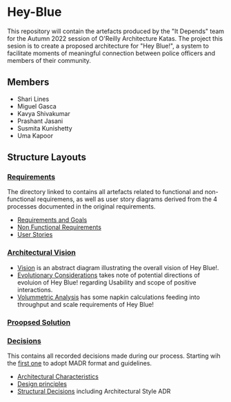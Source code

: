 # Hey-Blue

This repository will contain the artefacts produced by the "It Depends" team for the Autumn 2022 session of O'Reilly Architecture Katas. The project this sesion is to create a proposed architecture for "Hey Blue!", a system to facilitate moments of meaningful connection between police officers and members of their community.

## Members

- Shari Lines
- Miguel Gasca
- Kavya Shivakumar
- Prashant Jasani
- Susmita Kunishetty
- Uma Kapoor

## Structure Layouts

### [Requirements](Requirements)

The directory linked to contains all artefacts related to functional and non-functional requiremens, as well as user story diagrams derived from the 4 processes documented in the original requirements.

- [Requirements and Goals](Requirements/Requirements_And_Goals.md)
- [Non Functional Requirements](Requirements/Non_Functional_Requirements.md)
- [User Stories](Requirements/UserStories.md)

### [Architectural Vision](Vision%20and%20Context)

- [Vision](Vision%20and%20Context/context%20and%20vision.png) is an abstract diagram illustrating the overall vision of Hey Blue!.
- [Evolutionary Considerations](Vision%20and%20Context/Evolutionary%20Considerations.md) takes note of potential directions of evoluion of Hey Blue! regarding Usability and scope of positive interactions.
- [Volummetric Analysis](Vision%20and%20Context/Volumetric.md) has some napkin calculations feeding into throughput and scale requirements of Hey Blue!

### [Proopsed Solution](Solution/README.md)

### [Decisions](docs/decisions/README.md)

This contains all recorded decisions made during our process. Starting wih the [first one](./docs/decisions/0000-use-markdown-any-decision-records.md) to adopt MADR format and guidelines.

- [Architectural Characteristics](docs/decisions/characteristics/)
- [Design principles](docs/decisions/principles/)
- [Structural Decisions](docs/decisions/structure/) including Architectural Style ADR
